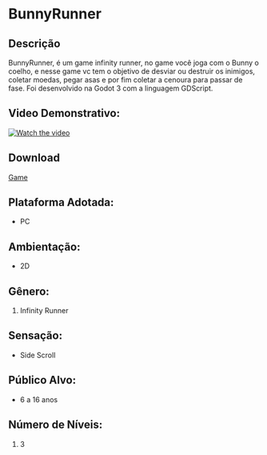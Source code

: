 # BunnyRunner

## Descrição
BunnyRunner, é um game infinity runner, no game você joga com o Bunny o coelho, e nesse game vc tem o objetivo de desviar ou destruir os inimigos, coletar moedas, pegar asas e por fim coletar a cenoura para passar de fase. Foi desenvolvido na Godot 3 com a linguagem GDScript.

## Video Demonstrativo:
[![Watch the video](https://i.imgur.com/vKb2F1B.png)](https://www.youtube.com/watch?v=z-LUJkJqp6c)

## Download
[Game](https://drive.google.com/file/d/1Eeu4BFJp6MtU_iBMmQPQulOU4XO0v_vN/view?usp=sharing,%20https://drive.google.com/file/d/1tq0ytEhvuVnwiyFZTOWhaWCRDAH7NBgz/view?usp=sharing)

## Plataforma Adotada: 
  - PC

## Ambientação: 
  - 2D

## Gênero:
  1. Infinity Runner
  
## Sensação:
  - Side Scroll
  
## Público Alvo:
  - 6 a 16 anos
  
## Número de Níveis:
  1. 3
